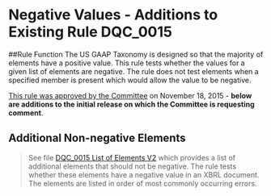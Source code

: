 # Negative Values - Additions to Existing Rule DQC_0015
##Rule Function
The US GAAP Taxonomy is designed so that the majority of elements have a positive value. This rule tests whether the values for a given list of elements are negative. The rule does not test elements when a specified member is present which would allow the value to be negative.

[This rule was approved by the Committee](DQC_0015.md) on November 18, 2015 - **below are additions to the initial release on which the Committee is requesting comment**.

## Additional Non-negative Elements

> See file [DQC_0015 List of Elements V2](DQC_0015_ListOfElementsV2.xlsx?raw=true) which provides a list of additional elements that should not be negative. The rule tests whether these elements have a negative value in an XBRL document. The elements are listed in order of most commonly occurring errors.
